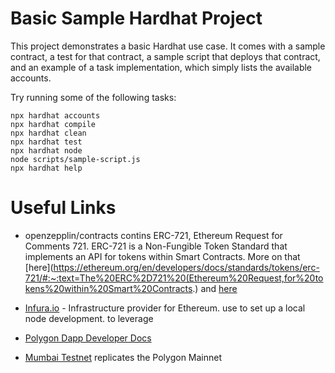 # Basic Sample Hardhat Project

This project demonstrates a basic Hardhat use case. It comes with a sample contract, a test for that contract, a sample script that deploys that contract, and an example of a task implementation, which simply lists the available accounts.

Try running some of the following tasks:

```shell
npx hardhat accounts
npx hardhat compile
npx hardhat clean
npx hardhat test
npx hardhat node
node scripts/sample-script.js
npx hardhat help
```


# Useful Links
* openzepplin/contracts contins ERC-721, Ethereum Request for Comments 721.  ERC-721 is a Non-Fungible Token Standard that implements an API for tokens within Smart Contracts. More on that [here](https://ethereum.org/en/developers/docs/standards/tokens/erc-721/#:~:text=The%20ERC%2D721%20(Ethereum%20Request,for%20tokens%20within%20Smart%20Contracts.) and [here](https://eips.ethereum.org/EIPS/eip-721)

* [Infura.io](https://infura.io/) - Infrastructure provider for Ethereum.  use to set up a local node development.
  to leverage

* [Polygon Dapp Developer Docs](https://docs.polygon.technology/docs/develop/getting-started)

* [Mumbai Testnet](https://docs.polygon.technology/docs/develop/network-details/network) replicates the Polygon Mainnet
